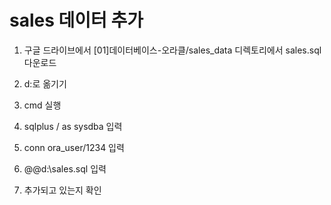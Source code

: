 # sales 데이터 추가

1. 구글 드라이브에서 [01]데이터베이스-오라클/sales_data 디렉토리에서 sales.sql 다운로드

2. d:로 옮기기

3. cmd 실행

4. sqlplus / as sysdba 입력

5. conn ora_user/1234 입력

6. @@d:\sales.sql 입력

7. 추가되고 있는지 확인
